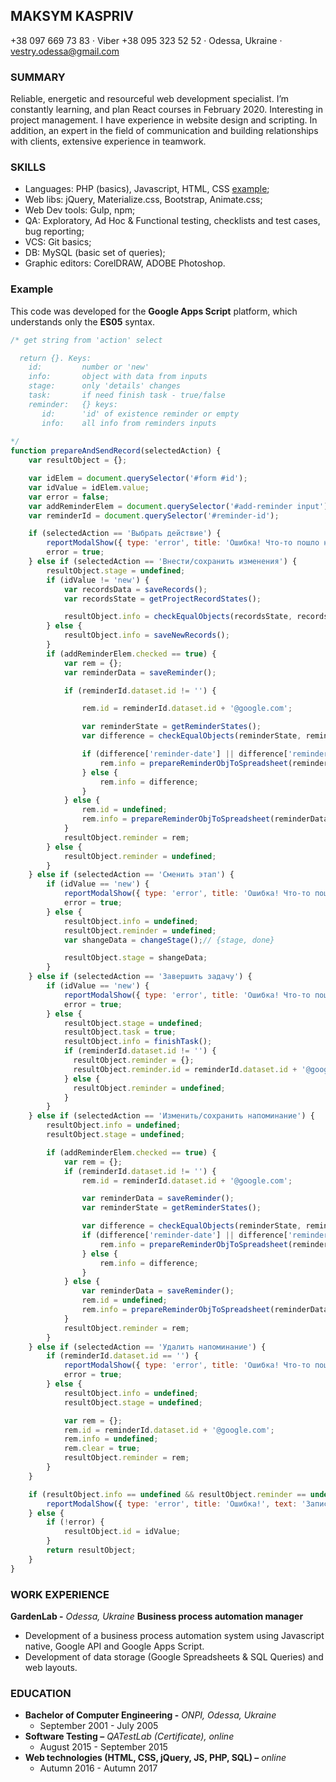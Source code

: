 ## **MAKSYM KASPRIV**

+38 097 669 73 83 · Viber +38 095 323 52 52 · Odessa, Ukraine · vestry.odessa@gmail.com

### SUMMARY
Reliable, energetic and resourceful web development specialist. I’m constantly learning, and plan React courses in February 2020. Interesting in project management. I have experience in website design and scripting. In addition, an expert in the field of communication and building relationships with clients, extensive experience in teamwork.

### SKILLS
* Languages: PHP (basics), Javascript, HTML, CSS [example](https://vestryod.github.io/acrostia/);
* Web libs: jQuery, Materialize.css, Bootstrap, Animate.css;
* Web Dev tools: Gulp, npm;
* QA: Exploratory, Ad Hoc & Functional testing, checklists and test cases, bug reporting;
* VCS: Git basics;
* DB: MySQL (basic set of queries);
* Graphic editors: CorelDRAW, ADOBE Photoshop.

### Example 

This code was developed for the **Google Apps Script** platform, which understands only the **ES05** syntax.

```javascript
/* get string from 'action' select

  return {}. Keys: 
    id:         number or 'new'
    info:       object with data from inputs
    stage:      only 'details' changes
    task:       if need finish task - true/false
    reminder:   {} keys:
       id:      'id' of existence reminder or empty
       info:    all info from reminders inputs
       
*/
function prepareAndSendRecord(selectedAction) {
    var resultObject = {};

    var idElem = document.querySelector('#form #id');
    var idValue = idElem.value;
    var error = false;
    var addReminderElem = document.querySelector('#add-reminder input');
    var reminderId = document.querySelector('#reminder-id');

    if (selectedAction == 'Выбрать действие') {
        reportModalShow({ type: 'error', title: 'Ошибка! Что-то пошло не так...', text: 'Выберите необходимое действие для введенной записи!' });
        error = true;
    } else if (selectedAction == 'Внести/сохранить изменения') {
        resultObject.stage = undefined;
        if (idValue != 'new') {
            var recordsData = saveRecords();
            var recordsState = getProjectRecordStates();

            resultObject.info = checkEqualObjects(recordsState, recordsData);
        } else {
            resultObject.info = saveNewRecords();
        }
        if (addReminderElem.checked == true) {
            var rem = {};
            var reminderData = saveReminder();

            if (reminderId.dataset.id != '') {

                rem.id = reminderId.dataset.id + '@google.com';

                var reminderState = getReminderStates();
                var difference = checkEqualObjects(reminderState, reminderData);

                if (difference['reminder-date'] || difference['reminder-time'] || difference['reminder-duration']) {
                    rem.info = prepareReminderObjToSpreadsheet(reminderData);
                } else {
                    rem.info = difference;
                }
            } else {
                rem.id = undefined;
                rem.info = prepareReminderObjToSpreadsheet(reminderData);
            }
            resultObject.reminder = rem;
        } else {
            resultObject.reminder = undefined;
        }
    } else if (selectedAction == 'Сменить этап') {
        if (idValue == 'new') {
            reportModalShow({ type: 'error', title: 'Ошибка! Что-то пошло не так...', text: 'Смена этапа возможна только у существующего проекта!' });
            error = true;
        } else {
            resultObject.info = undefined;
            resultObject.reminder = undefined;
            var shangeData = changeStage();// {stage, done}

            resultObject.stage = shangeData;
        }
    } else if (selectedAction == 'Завершить задачу') {
        if (idValue == 'new') {
            reportModalShow({ type: 'error', title: 'Ошибка! Что-то пошло не так...', text: 'Завершить можно только существующую задачу!' });
            error = true;
        } else {
            resultObject.stage = undefined;
            resultObject.task = true;
            resultObject.info = finishTask();
            if (reminderId.dataset.id != '') {
              resultObject.reminder = {};
              resultObject.reminder.id = reminderId.dataset.id + '@google.com';
            } else {
              resultObject.reminder = undefined;
            }   
        }
    } else if (selectedAction == 'Изменить/сохранить напоминание') {
        resultObject.info = undefined;
        resultObject.stage = undefined;

        if (addReminderElem.checked == true) {
            var rem = {};
            if (reminderId.dataset.id != '') {
                rem.id = reminderId.dataset.id + '@google.com';

                var reminderData = saveReminder();
                var reminderState = getReminderStates();

                var difference = checkEqualObjects(reminderState, reminderData);
                if (difference['reminder-date'] || difference['reminder-time'] || difference['reminder-duration']) {
                    rem.info = prepareReminderObjToSpreadsheet(reminderData);
                } else {
                    rem.info = difference;
                }
            } else {
                var reminderData = saveReminder();
                rem.id = undefined;
                rem.info = prepareReminderObjToSpreadsheet(reminderData);
            }
            resultObject.reminder = rem;
        }
    } else if (selectedAction == 'Удалить напоминание') {
        if (reminderId.dataset.id == '') {
            reportModalShow({ type: 'error', title: 'Ошибка! Что-то пошло не так...', text: 'Удалить можно только существующее напоминание!' });
            error = true;
        } else {
            resultObject.info = undefined;
            resultObject.stage = undefined;

            var rem = {};
            rem.id = reminderId.dataset.id + '@google.com';
            rem.info = undefined;
            rem.clear = true;
            resultObject.reminder = rem;
        }
    }

    if (resultObject.info == undefined && resultObject.reminder == undefined && resultObject.stage == undefined && resultObject.task == undefined) {
        reportModalShow({ type: 'error', title: 'Ошибка!', text: 'Запись пуста. Добавьте данные для сохранения!' });
    } else {
        if (!error) {
            resultObject.id = idValue;
        }
        return resultObject;
    }
}
```

### WORK EXPERIENCE
**GardenLab -** _Odessa, Ukraine_
**Business process automation manager**

* Development of a business process automation system using Javascript native, Google API and Google Apps Script.
* Development of data storage (Google Spreadsheets & SQL Queries) and web layouts.

### EDUCATION
- **Bachelor of Computer Engineering -** _ONPI, Odessa, Ukraine_
	- September 2001 - July 2005
- **Software Testing –** _QATestLab (Certificate), online_
	- August 2015 - September 2015
- **Web technologies (HTML, CSS, jQuery, JS, PHP, SQL) –** _online_
	- Autumn 2016 - Autumn 2017